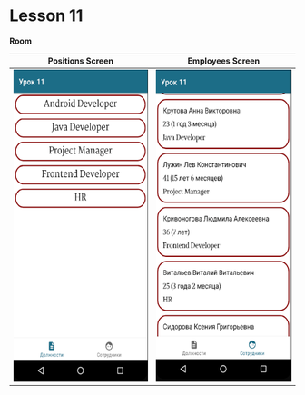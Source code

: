 # Lesson 11

**Room**

Positions Screen | Employees Screen
:-------------------:|:------------:
<img src="screenshots/1.png" width="280" height="550"> | <img src="screenshots/2.png" width="280" height="550">
